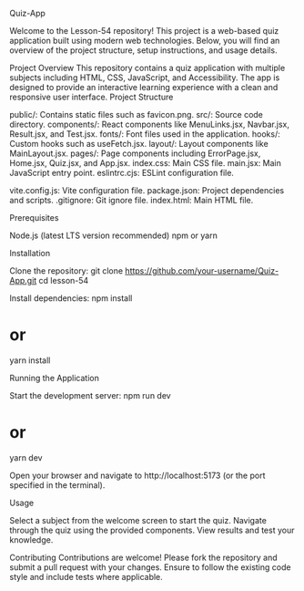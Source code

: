 Quiz-App

Welcome to the Lesson-54 repository! This project is a web-based quiz application built using modern web technologies. Below, you will find an overview of the project structure, setup instructions, and usage details.

Project Overview
This repository contains a quiz application with multiple subjects including HTML, CSS, JavaScript, and Accessibility. The app is designed to provide an interactive learning experience with a clean and responsive user interface.
Project Structure

public/: Contains static files such as favicon.png.
src/: Source code directory.
components/: React components like MenuLinks.jsx, Navbar.jsx, Result.jsx, and Test.jsx.
fonts/: Font files used in the application.
hooks/: Custom hooks such as useFetch.jsx.
layout/: Layout components like MainLayout.jsx.
pages/: Page components including ErrorPage.jsx, Home.jsx, Quiz.jsx, and App.jsx.
index.css: Main CSS file.
main.jsx: Main JavaScript entry point.
eslintrc.cjs: ESLint configuration file.


vite.config.js: Vite configuration file.
package.json: Project dependencies and scripts.
.gitignore: Git ignore file.
index.html: Main HTML file.

Prerequisites

Node.js (latest LTS version recommended)
npm or yarn

Installation

Clone the repository:
git clone https://github.com/your-username/Quiz-App.git
cd lesson-54


Install dependencies:
npm install
# or
yarn install



Running the Application

Start the development server:
npm run dev
# or
yarn dev


Open your browser and navigate to http://localhost:5173 (or the port specified in the terminal).


Usage

Select a subject from the welcome screen to start the quiz.
Navigate through the quiz using the provided components.
View results and test your knowledge.

Contributing
Contributions are welcome! Please fork the repository and submit a pull request with your changes. Ensure to follow the existing code style and include tests where applicable.
